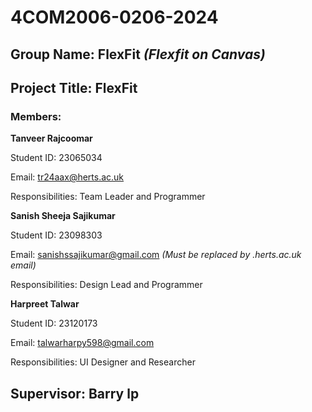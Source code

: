 ﻿# **4COM2006-0206-2024**
## Group Name: FlexFit _(Flexfit on Canvas)_
## Project Title: FlexFit
### Members:

**Tanveer Rajcoomar**

Student ID: 23065034

Email: tr24aax@herts.ac.uk

Responsibilities: Team Leader and Programmer

**Sanish Sheeja Sajikumar**

Student ID: 23098303

Email: sanishssajikumar@gmail.com _(Must be replaced by .herts.ac.uk email)_

Responsibilities: Design Lead and Programmer

**Harpreet Talwar**

Student ID: 23120173

Email: talwarharpy598@gmail.com

Responsibilities: UI Designer and Researcher

## Supervisor: Barry lp
